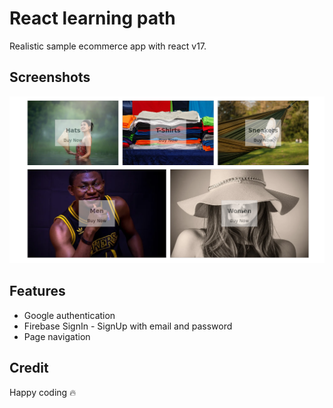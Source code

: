 # React learning path

Realistic sample ecommerce app with react v17.

## Screenshots
![step 1](./screenshots/step1.png)

## Features

* Google authentication
* Firebase SignIn - SignUp with email and password
* Page navigation

## Credit

Happy coding 🔥 
